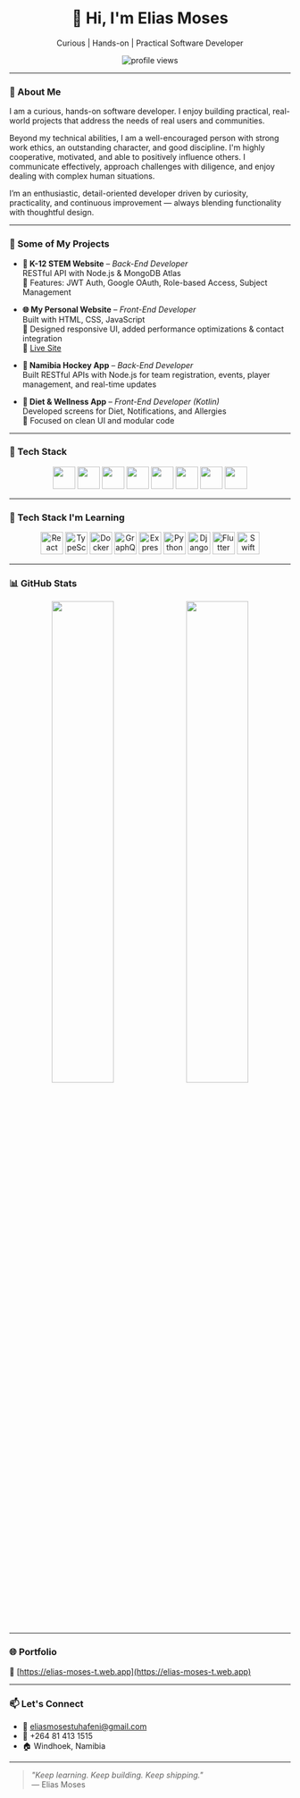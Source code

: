 <h1 align="center">👋 Hi, I'm Elias Moses</h1>
<p align="center">Curious | Hands-on | Practical Software Developer</p>

<p align="center">
  <img src="https://komarev.com/ghpvc/?username=Moses-Elias&style=flat-square&color=blue" alt="profile views" />
</p>

---

### 🧠 About Me

I am a curious, hands-on software developer. I enjoy building practical, real-world projects that address the needs of real users and communities.

Beyond my technical abilities, I am a well-encouraged person with strong work ethics, an outstanding character, and good discipline. I'm highly cooperative, motivated, and able to positively influence others. I communicate effectively, approach challenges with diligence, and enjoy dealing with complex human situations.

I’m an enthusiastic, detail-oriented developer driven by curiosity, practicality, and continuous improvement — always blending functionality with thoughtful design.

---

### 🚀 Some of My Projects

- **🔬 K-12 STEM Website** – _Back-End Developer_  
  RESTful API with Node.js & MongoDB Atlas  
  🔐 Features: JWT Auth, Google OAuth, Role-based Access, Subject Management

- **🌐 My Personal Website** – _Front-End Developer_  
  Built with HTML, CSS, JavaScript  
  🎨 Designed responsive UI, added performance optimizations & contact integration  
  🔗 [Live Site](https://elias-moses-t.web.app)

- **🏑 Namibia Hockey App** – _Back-End Developer_  
  Built RESTful APIs with Node.js for team registration, events, player management, and real-time updates

- **🥗 Diet & Wellness App** – _Front-End Developer (Kotlin)_  
  Developed screens for Diet, Notifications, and Allergies  
  🧩 Focused on clean UI and modular code

---

### 🧰 Tech Stack

<p align="center">
  <img src="https://cdn.jsdelivr.net/gh/devicons/devicon/icons/html5/html5-original.svg" width="40" />
  <img src="https://cdn.jsdelivr.net/gh/devicons/devicon/icons/css3/css3-original.svg" width="40" />
  <img src="https://cdn.jsdelivr.net/gh/devicons/devicon/icons/javascript/javascript-original.svg" width="40" />
  <img src="https://www.vectorlogo.zone/logos/tailwindcss/tailwindcss-icon.svg" width="40" />
  <img src="https://www.vectorlogo.zone/logos/firebase/firebase-icon.svg" width="40" />
  <img src="https://cdn.jsdelivr.net/gh/devicons/devicon/icons/nodejs/nodejs-original.svg" width="40" />
  <img src="https://cdn.jsdelivr.net/gh/devicons/devicon/icons/mongodb/mongodb-original.svg" width="40" />
  <img src="https://cdn.jsdelivr.net/gh/devicons/devicon/icons/kotlin/kotlin-original.svg" width="40" />
</p>

---

### 🚧 Tech Stack I'm Learning

<p align="center">
  <img src="https://cdn.jsdelivr.net/gh/devicons/devicon/icons/react/react-original.svg" width="40" alt="React" />
  <img src="https://cdn.jsdelivr.net/gh/devicons/devicon/icons/typescript/typescript-original.svg" width="40" alt="TypeScript" />
  <img src="https://cdn.jsdelivr.net/gh/devicons/devicon/icons/docker/docker-original.svg" width="40" alt="Docker" />
  <img src="https://cdn.jsdelivr.net/gh/devicons/devicon/icons/graphql/graphql-plain.svg" width="40" alt="GraphQL" />
  <img src="https://cdn.jsdelivr.net/gh/devicons/devicon/icons/express/express-original.svg" width="40" alt="Express.js" />
  <img src="https://cdn.jsdelivr.net/gh/devicons/devicon/icons/python/python-original.svg" width="40" alt="Python" />
  <img src="https://cdn.jsdelivr.net/gh/devicons/devicon/icons/django/django-plain.svg" width="40" alt="Django" />
  <img src="https://cdn.jsdelivr.net/gh/devicons/devicon/icons/flutter/flutter-original.svg" width="40" alt="Flutter" />
  <img src="https://cdn.jsdelivr.net/gh/devicons/devicon/icons/swift/swift-original.svg" width="40" alt="Swift" />
</p>

---

### 📊 GitHub Stats

<p align="center">
  <img src="https://github-readme-stats.vercel.app/api?username=Moses-Elias&show_icons=true&theme=radical" width="47%" />
  <img src="https://github-readme-stats.vercel.app/api/top-langs/?username=Moses-Elias&layout=compact&theme=radical" width="47%" />
</p>

---

### 🌐 Portfolio

🔗 [https://elias-moses-t.web.app](https://elias-moses-t.web.app)

---

### 📫 Let's Connect

- 📧 [eliasmosestuhafeni@gmail.com](mailto:eliasmosestuhafeni@gmail.com)  
- 📱 +264 81 413 1515  
- 🏠 Windhoek, Namibia

---

> _"Keep learning. Keep building. Keep shipping."_  
> — Elias Moses

